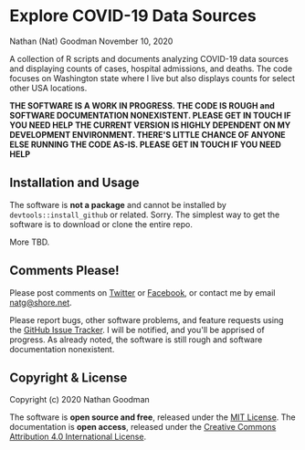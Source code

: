 Explore COVID-19 Data Sources
================
Nathan (Nat) Goodman
November 10, 2020

<!-- README.md is generated from README.Rmd. Please edit that file -->
A collection of R scripts and documents analyzing COVID-19 data sources and displaying counts of cases, hospital admissions, and deaths. The code focuses on Washington state where I live but also displays counts for select other USA locations.

**THE SOFTWARE IS A WORK IN PROGRESS. THE CODE IS ROUGH and SOFTWARE DOCUMENTATION NONEXISTENT. PLEASE GET IN TOUCH IF YOU NEED HELP** **THE CURRENT VERSION IS HIGHLY DEPENDENT ON MY DEVELOPMENT ENVIRONMENT. THERE'S LITTLE CHANCE OF ANYONE ELSE RUNNING THE CODE AS-IS. PLEASE GET IN TOUCH IF YOU NEED HELP**

Installation and Usage
----------------------

The software is **not a package** and cannot be installed by `devtools::install_github` or related. Sorry. The simplest way to get the software is to download or clone the entire repo.

More TBD.

Comments Please!
----------------

Please post comments on [Twitter](https://twitter.com/gnatgoodman) or [Facebook](https://www.facebook.com/nathan.goodman.3367), or contact me by email <natg@shore.net>.

Please report bugs, other software problems, and feature requests using the [GitHub Issue Tracker](https://github.com/natgoodman/covid/issues). I will be notified, and you'll be apprised of progress. As already noted, the software is still rough and software documentation nonexistent.

Copyright & License
-------------------

Copyright (c) 2020 Nathan Goodman

The software is **open source and free**, released under the [MIT License](https://opensource.org/licenses/MIT). The documentation is **open access**, released under the [Creative Commons Attribution 4.0 International License](https://creativecommons.org/licenses/by/4.0).
